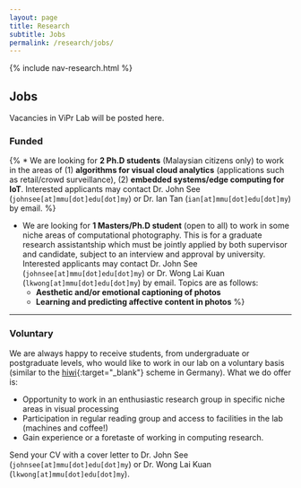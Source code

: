 ```yaml
---
layout: page
title: Research
subtitle: Jobs
permalink: /research/jobs/
---
```

{% include nav-research.html  %}

## Jobs

Vacancies in ViPr Lab will be posted here.

### Funded

{% * We are looking for **2 Ph.D students** (Malaysian citizens only) to work in the areas of (1) **algorithms for visual cloud analytics** (applications such as retail/crowd surveillance), (2) **embedded systems/edge computing for IoT**. Interested applicants may contact Dr. John See (`johnsee[at]mmu[dot]edu[dot]my`) or Dr. Ian Tan (`ian[at]mmu[dot]edu[dot]my`) by email. %}

* We are looking for **1 Masters/Ph.D student** (open to all) to work in some niche areas of computational photography. This is for a graduate research assistantship which must be jointly applied by both supervisor and candidate, subject to an interview and approval by university. Interested applicants may contact Dr. John See (`johnsee[at]mmu[dot]edu[dot]my`) or Dr. Wong Lai Kuan (`lkwong[at]mmu[dot]edu[dot]my`) by email. Topics are as follows:
    - **Aesthetic and/or emotional captioning of photos**
    - **Learning and predicting affective content in photos** %}

---
### Voluntary    

We are always happy to receive students, from undergraduate or postgraduate levels, who would like to work in our lab on a voluntary basis (similar to the [hiwi]{:target="_blank"} scheme in Germany). What we do offer is: 
* Opportunity to work in an enthusiastic research group in specific niche areas in visual processing
* Participation in regular reading group and access to facilities in the lab (machines and coffee!) 
* Gain experience or a foretaste of working in computing research. 

Send your CV with a cover letter to Dr. John See (`johnsee[at]mmu[dot]edu[dot]my`) or Dr. Wong Lai Kuan (`lkwong[at]mmu[dot]edu[dot]my`).
<!-- have ONE **Masters GRA vacancy** ([flyer here]{:target="_blank"}) for project **DeepME**. Interested applicants can fill in the application form below, or click [here]{:target="_blank"} if the form does not load properly on this page. -->

<!-- <iframe src="https://www.formpl.us/form/5236576223232000" frameborder="0" width="800" height="1980" >
            Alternative text for browsers that do not understand IFrames.
</iframe>
-->

[flyer here]: http://pesona.mmu.edu.my/~johnsee/research/microexp/DeepME_Vacancy_flyer.pdf
[here]: https://www.formpl.us/form/5236576223232000
[hiwi]: https://www.academics.com/guide/hiwi-germany-student-assistant-germany
